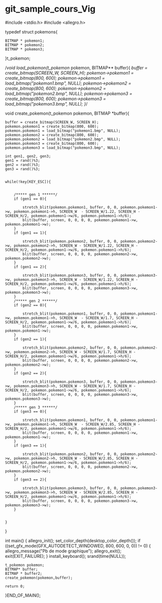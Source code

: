 # git_sample_cours_Vig

#include <stdio.h>
#include <allegro.h>

typedef struct pokemons{

    BITMAP * pokemon1;
    BITMAP * pokemon2;
    BITMAP * pokemon3;

}t_pokemon;

/*void load_pokemon(t_pokemon* pokemon, BITMAP** buffer){
    *buffer = create_bitmap(SCREEN_W, SCREEN_H);
    pokemon->pokemon1 = create_bitmap(800, 600);
    pokemon->pokemon1 = load_bitmap("pokemon1.bmp", NULL);
    pokemon->pokemon2 = create_bitmap(800, 600);
    pokemon->pokemon2 = load_bitmap("pokemon2.bmp", NULL);
    pokemon->pokemon3 = create_bitmap(800, 600);
    pokemon->pokemon3 = load_bitmap("pokemon3.bmp", NULL);
}*/


void create_pokemon(t_pokemon pokemon, BITMAP *buffer){

    buffer = create_bitmap(SCREEN_W, SCREEN_H);
    pokemon.pokemon1 = create_bitmap(800, 600);
    pokemon.pokemon1 = load_bitmap("pokemon1.bmp", NULL);
    pokemon.pokemon2 = create_bitmap(800, 600);
    pokemon.pokemon2 = load_bitmap("pokemon2.bmp", NULL);
    pokemon.pokemon3 = create_bitmap(800, 600);
    pokemon.pokemon3 = load_bitmap("pokemon3.bmp", NULL);

    int gen1, gen2, gen3;
    gen1 = rand()%3;
    gen2 = rand()%3;
    gen3 = rand()%3;


    while(!key[KEY_ESC]){


        /***** gen 1 ******/
        if (gen1 == 0){

            stretch_blit(pokemon.pokemon1, buffer, 0, 0, pokemon.pokemon1->w, pokemon.pokemon1->h, SCREEN_W  - SCREEN_W/1.22, SCREEN_H - SCREEN_H/2, pokemon.pokemon1->w/6, pokemon.pokemon1->h/6);
            blit(buffer, screen, 0, 0, 0, 0, pokemon.pokemon1->w, pokemon.pokemon1->w);
        }
        if (gen1 == 1){

            stretch_blit(pokemon.pokemon2, buffer, 0, 0, pokemon.pokemon2->w, pokemon.pokemon2->h, SCREEN_W - SCREEN_W/1.22, SCREEN_H - SCREEN_H/2, pokemon.pokemon1->w/6, pokemon.pokemon1->h/6);
            blit(buffer, screen, 0, 0, 0, 0, pokemon.pokemon2->w, pokemon.pokemon2->w);
        }
        if (gen1 == 2){

            stretch_blit(pokemon.pokemon3, buffer, 0, 0, pokemon.pokemon3->w, pokemon.pokemon3->h, SCREEN_W - SCREEN_W/1.22, SCREEN_H - SCREEN_H/2, pokemon.pokemon1->w/6, pokemon.pokemon1->h/6);
            blit(buffer, screen, 0, 0, 0, 0, pokemon.pokemon3->w, pokemon.pokemon3->w);
        }
        /***** gen 2 ******/
        if (gen2 == 0){

            stretch_blit(pokemon.pokemon1, buffer, 0, 0, pokemon.pokemon1->w, pokemon.pokemon1->h, SCREEN_W  - SCREEN_W/1.7, SCREEN_H - SCREEN_H/2, pokemon.pokemon1->w/6, pokemon.pokemon1->h/6);
            blit(buffer, screen, 0, 0, 0, 0, pokemon.pokemon1->w, pokemon.pokemon1->w);
        }
        if (gen2 == 1){

            stretch_blit(pokemon.pokemon2, buffer, 0, 0, pokemon.pokemon2->w, pokemon.pokemon2->h, SCREEN_W - SCREEN_W/1.7, SCREEN_H - SCREEN_H/2, pokemon.pokemon1->w/6, pokemon.pokemon1->h/6);
            blit(buffer, screen, 0, 0, 0, 0, pokemon.pokemon2->w, pokemon.pokemon2->w);
        }
        if (gen2 == 2){

            stretch_blit(pokemon.pokemon3, buffer, 0, 0, pokemon.pokemon3->w, pokemon.pokemon3->h, SCREEN_W - SCREEN_W/1.7, SCREEN_H - SCREEN_H/2, pokemon.pokemon1->w/6, pokemon.pokemon1->h/6);
            blit(buffer, screen, 0, 0, 0, 0, pokemon.pokemon3->w, pokemon.pokemon3->w);
        }
        /***** gen 3 ******/
        if (gen3 == 0){

            stretch_blit(pokemon.pokemon1, buffer, 0, 0, pokemon.pokemon1->w, pokemon.pokemon1->h, SCREEN_W  - SCREEN_W/2.85, SCREEN_H - SCREEN_H/2, pokemon.pokemon1->w/6, pokemon.pokemon1->h/6);
            blit(buffer, screen, 0, 0, 0, 0, pokemon.pokemon1->w, pokemon.pokemon1->w);
        }
        if (gen3 == 1){

            stretch_blit(pokemon.pokemon2, buffer, 0, 0, pokemon.pokemon2->w, pokemon.pokemon2->h, SCREEN_W - SCREEN_W/2.85, SCREEN_H - SCREEN_H/2, pokemon.pokemon1->w/6, pokemon.pokemon1->h/6);
            blit(buffer, screen, 0, 0, 0, 0, pokemon.pokemon2->w, pokemon.pokemon2->w);
        }
        if (gen3 == 2){

            stretch_blit(pokemon.pokemon3, buffer, 0, 0, pokemon.pokemon3->w, pokemon.pokemon3->h, SCREEN_W - SCREEN_W/2.85, SCREEN_H - SCREEN_H/2, pokemon.pokemon1->w/6, pokemon.pokemon1->h/6);
            blit(buffer, screen, 0, 0, 0, 0, pokemon.pokemon3->w, pokemon.pokemon3->w);
        }


    }
}


int main() {
    allegro_init();
    set_color_depth(desktop_color_depth());
    if ((set_gfx_mode(GFX_AUTODETECT_WINDOWED, 800, 600, 0, 0)) != 0) {
        allegro_message("Pb de mode graphique");
        allegro_exit();
        exit(EXIT_FAILURE);
    }
    install_keyboard();
    srand(time(NULL));

    t_pokemon pokemon;
    BITMAP* buffer;
    BITMAP * buffer2;
    create_pokemon(pokemon,buffer);

    return 0;


}END_OF_MAIN();

